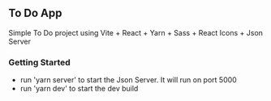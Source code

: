 ## To Do App

Simple To Do project using Vite + React + Yarn + Sass + React Icons + Json Server

### Getting Started
- run 'yarn server' to start the Json Server. It will run on port 5000
- run 'yarn dev' to start the dev build